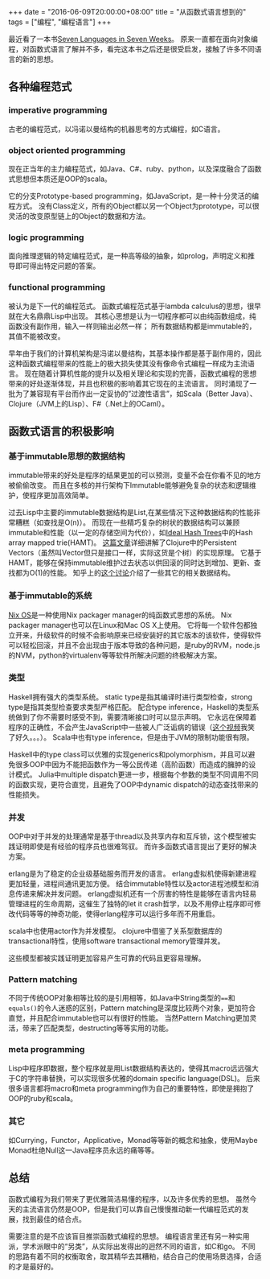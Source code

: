 +++
date = "2016-06-09T20:00:00+08:00"
title = "从函数式语言想到的"
tags = ["编程", "编程语言"]
+++

最近看了一本书[Seven Languages in Seven Weeks](https://pragprog.com/book/btlang/seven-languages-in-seven-weeks)。
原来一直都在面向对象编程，对函数式语言了解并不多，看完这本书之后还是很受启发，接触了许多不同语言的新的思想。

## 各种编程范式

### imperative programming

古老的编程范式，以冯诺以曼结构的机器思考的方式编程，如C语言。

### object oriented programming

现在正当年的主力编程范式，如Java、C#、ruby、python，以及深度融合了函数式思想但本质还是OOP的scala。

它的分支Prototype-based programming，如JavaScript，是一种十分灵活的编程方式。
没有Class定义，所有的Object都以另一个Object为prototype，可以很灵活的改变原型链上的Object的数据和方法。

### logic programming

面向推理逻辑的特定编程范式，是一种高等级的抽象，如prolog，声明定义和推导即可得出特定问题的答案。

### functional programming

被认为是下一代的编程范式。
函数式编程范式基于lambda calculus的思想，很早就在大名鼎鼎Lisp中出现。
其核心思想是认为一切程序都可以由纯函数组成，纯函数没有副作用，输入一样则输出必然一样；
所有数据结构都是immutable的，其值不能被改变。

早年由于我们的计算机架构是冯诺以曼结构，其基本操作都是基于副作用的，因此这种函数式编程带来的性能上的极大损失使其没有像命令式编程一样成为主流语言。
现在随着计算机性能的提升以及相关理论和实现的完善，函数式编程的思想带来的好处逐渐体现，并且也积极的影响着其它现在的主流语言。
同时涌现了一批为了兼容现有平台而作出一定妥协的”过渡性语言”，如Scala（Better Java）、Clojure（JVM上的Lisp）、F#（.Net上的OCaml）。

## 函数式语言的积极影响

### 基于immutable思想的数据结构

immutable带来的好处是程序的结果更加的可以预测，变量不会在你看不见的地方被偷偷改变。
而且在多核的并行架构下Immutable能够避免复杂的状态和逻辑维护，使程序更加高效简单。

过去Lisp中主要的immutable数据结构是List,在某些情况下这种数据结构的性能非常糟糕（如查找是O(n)）。
而现在一些精巧复杂的树状的数据结构可以兼顾immutable和性能（以一定的存储空间为代价），如[Ideal Hash Trees](https://infoscience.epfl.ch/record/64398/files/idealhashtrees.pdf)中的Hash array mapped trie(HAMT)。
[这篇文章](http://hypirion.com/musings/understanding-persistent-vector-pt-1)详细讲解了Clojure中的Persistent Vectors（虽然叫Vector但只是接口一样，实际这货是个树）的实现原理。
它基于HAMT，能够在保持immutable维护过去状态以供回滚的同时达到增加、更新、查找都为O(1)的性能。
知乎上的[这个讨论](http://www.zhihu.com/question/35244627)介绍了一些其它的相关数据结构。

### 基于immutable的系统

[Nix OS](https://nixos.org/)是一种使用Nix packager manager的纯函数式思想的系统。
Nix packager manager也可以在Linux和Mac OS X上使用。
它将每一个软件包都独立开来，升级软件的时候不会影响原来已经安装好的其它版本的该软件，使得软件可以轻松回滚，并且不会出现由于版本导致的各种问题，是ruby的RVM，node.js的NVM，python的virtualenv等等软件所解决问题的终极解决方案。

### 类型

Haskell拥有强大的类型系统。
static type是指其编译时进行类型检查，strong type是指其类型检查要求类型严格匹配。
配合type inference，Haskell的类型系统做到了你不需要时感受不到，需要清晰接口时可以显示声明。
它永远在保障着程序的正确性，不会产生JavaScript中一些被人广泛诟病的错误（[这个视频](https://www.destroyallsoftware.com/talks/wat)我笑了好久。。。）。
Scala中也有type inference，但是由于JVM的限制功能很有限。

Haskell中的type class可以优雅的实现generics和polymorphism，并且可以避免很多OOP中因为不能把函数作为一等公民传递（高阶函数）而造成的臃肿的设计模式。
Julia中multiple dispatch更进一步，根据每个参数的类型不同调用不同的函数实现，更符合直觉，且避免了OOP中dynamic dispatch的动态查找带来的性能损失。

### 并发

OOP中对于并发的处理通常是基于thread以及共享内存和互斥锁，这个模型被实践证明即使是有经验的程序员也很难驾驭。
而许多函数式语言提出了更好的解决方案。

erlang是为了稳定的企业级基础服务而开发的语言。
erlang虚拟机使得新建进程更加轻量，进程间通讯更加方便。
结合immutable特性以及actor进程池模型和消息传递来解决并发问题。
erlang虚拟机还有一个厉害的特性是能够在语言内轻易管理进程的生命周期，这催生了独特的let it crash哲学，以及不用停止程序即可修改代码等等的神奇功能，使得erlang程序可以运行多年而不用重启。

scala中也使用actor作为并发模型。
clojure中借鉴了关系型数据库的transactional特性，使用software transactional memory管理并发。

这些模型都被实践证明更加容易产生可靠的代码且更容易理解。

### Pattern matching

不同于传统OOP对象相等比较的是引用相等，如Java中String类型的`==`和`equals()`的令人迷惑的区别，Pattern matching是深度比较两个对象，更加符合直觉，并且配合immutable也可以有很好的性能。
当然Pattern Matching更加灵活，带来了匹配类型，destructing等等实用的功能。

### meta programming

Lisp中程序即数据，整个程序就是用List数据结构表达的，使得其macro远远强大于C的字符串替换，可以实现很多优雅的domain specific language(DSL)。
后来很多语言都将macro和meta programming作为自己的重要特性，即使是拥抱了OOP的ruby和scala。

### 其它

如Currying，Functor，Applicative，Monad等等新的概念和抽象，使用Maybe Monad杜绝Null这一Java程序员永远的痛等等。

## 总结

函数式编程为我们带来了更优雅简洁易懂的程序，以及许多优秀的思想。
虽然今天的主流语言仍然是OOP，但是我们可以靠自己慢慢推动新一代编程范式的发展，找到最佳的结合点。

需要注意的是不应该盲目推崇函数式编程的思想。
编程语言里还有另一种实用派，学术派眼中的“另类”，从实际出发得出的迥然不同的语言，如C和go。
不同的思路有着不同的权衡取舍，取其精华去其糟粕，结合自己的使用场景选择，合适的才是最好的。
